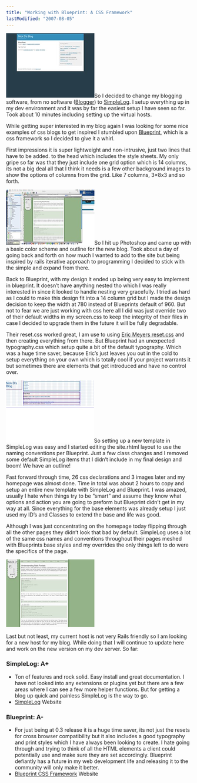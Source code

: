 ```yaml
---
title: "Working with Blueprint: A CSS Framework"
lastModified: "2007-08-05"
---
```


[![SimpleLog base install](/images/1007974311_4619370871_m.jpg)](http://www.flickr.com/photos/dorkstyle/1007974311/ "Photo Sharing")So I decided to change my blogging software, from no software ([Blogger](http://blogger.com/)) to [SimpleLog](http://simplelog.net/). I setup everything up in my dev environment and it was by far the easiest setup I have seen so far. Took about 10 minutes including setting up the virtual hosts.

While getting super interested in my blog again I was looking for some nice examples of css blogs to get inspired I stumbled upon [Blueprint](http://bjorkoy.com/blueprint/), which is a css framework so I decided to give it a whirl.

First impressions it is super lightweight and non-intrusive, just two lines that have to be added. to the head which includes the style sheets. My only gripe so far was that they just include one grid option which is 14 columns, its not a big deal all that I think it needs is a few other background images to show the options of columns from the grid. Like 7 columns, 3×8x3 and so forth.

[![nickdenardis.com in progress](/images/1019903198_dcd24b201f_m.jpg)](http://www.flickr.com/photos/dorkstyle/1019903198/ "Photo Sharing")So I hit up Photoshop and came up with a basic color scheme and outline for the new blog. Took about a day of going back and forth on how much I wanted to add to the site but being inspired by rails iterative approach to programming I decided to stick with the simple and expand from there.

Back to Blueprint, with my design it ended up being very easy to implement in blueprint. It doesn’t have anything nested tho which I was really interested in since it looked to handle nesting very gracefully. I tried as hard as I could to make this design fit into a 14 column grid but I made the design decision to keep the width at 780 instead of Blueprints default of 960. But not to fear we are just working with css here all I did was just override two of their default widths in my screen.css to keep the integrity of their files in case I decided to upgrade them in the future it will be fully degradable.

Their reset.css worked great, I am use to using [Eric Meyers reset.css](http://meyerweb.com/eric/thoughts/2007/05/01/reset-reloaded/) and then creating everything from there. But Blueprint had an unexpected typography.css which setup quite a bit of the default typography. Which was a huge time saver, because Eric’s just leaves you out in the cold to setup everything on your own which is totally cool if your project warrants it but sometimes there are elements that get introduced and have no control over.

[![SimpleLog + Blueprint Base](/images/1020085600_83041d3c20_m.jpg)](http://www.flickr.com/photos/dorkstyle/1020085600/ "Photo Sharing")So setting up a new template in SimpleLog was easy and I started editing the site.rhtml layout to use the naming conventions per Blueprint. Just a few class changes and I removed some default SimpleLog items that I didn’t include in my final design and boom! We have an outline!

Fast forward through time, 26 css declarations and 3 images later and my homepage was almost done. Time in total was about 2 hours to copy and setup an entire new template with SimpleLog and Blueprint. I was amazed, usually I hate when things try to be “smart” and assume they know what options and action you are going to preform but Blueprint didn’t get in my way at all. Since everything for the base elements was already setup I just used my ID’s and Classes to extend the base and life was good.

Although I was just concentrating on the homepage today flipping through all the other pages they didn’t look that bad by default. SimpleLog uses a lot of the same css names and conventions throughout their pages meshed with Blueprints base styles and my overrides the only things left to do were the specifics of the page.

[![Initial design for nickdenardis.com](/images/1020203506_6822f2e3e3_m.jpg)](http://www.flickr.com/photos/dorkstyle/1020203506/ "Photo Sharing")

  
Last but not least, my current host is not very Rails friendly so I am looking for a new host for my blog. While doing that I will continue to update here and work on the new version on my dev server. So far:

### SimpleLog: A+

- Ton of features and rock solid. Easy install and great documentation. I have not looked into any extensions or plugins yet but there are a few areas where I can see a few more helper functions. But for getting a blog up quick and painless SimpleLog is the way to go.
- [SimpleLog](http://simplelog.net/) Website

### Blueprint: A-

- For just being at 0.3 release it is a huge time saver, its not just the resets for cross browser compatibility but it also includes a good typography and print styles which I have always been looking to create. I hate going through and trying to think of all the HTML elements a client could potentially use and make sure they are set accordingly. Blueprint defiantly has a future in my web development life and releasing it to the community will only make it better.
- [Blueprint CSS Framework](http://blueprintcss.googlecode.com/) Website
